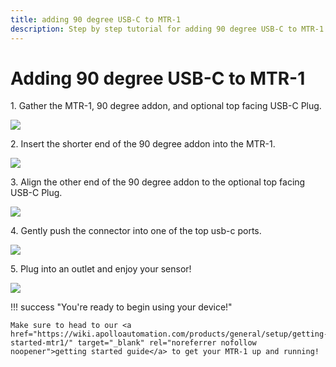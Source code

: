 ```yaml
---
title: adding 90 degree USB-C to MTR-1
description: Step by step tutorial for adding 90 degree USB-C to MTR-1.
---
```

# Adding 90 degree USB-C to MTR-1

1\. Gather the MTR-1, 90 degree addon, and optional top facing USB-C Plug.

![](assets/mtr-1-90-addon-pic-1.jpg)

2\. Insert the shorter end of the 90 degree addon into the MTR-1.

![](assets/mtr-1-90-addon-pic-2.jpg)

3\. Align the other end of the 90 degree addon to the optional top facing USB-C Plug.

![](assets/mtr-1-90-addon-pic-3.jpg)

4\. Gently push the connector into one of the top usb-c ports.

![](assets/mtr-1-90-addon-pic-4.jpg)

5\. Plug into an outlet and enjoy your sensor!

![](assets/mtr-1-90-addon-final-image.webp)

!!! success "You're ready to begin using your device!"

    Make sure to head to our <a href="https://wiki.apolloautomation.com/products/general/setup/getting-started-mtr1/" target="_blank" rel="noreferrer nofollow noopener">getting started guide</a> to get your MTR-1 up and running!